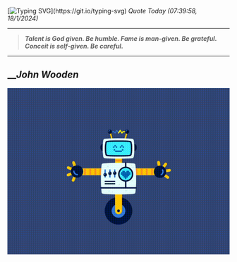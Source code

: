 [![Typing SVG](https://readme-typing-svg.herokuapp.com?font=Press+Start+2P&color=C2F784&size=35&width=900&height=100&lines=Hello+World%2C+I'm+Hung+!)](https://git.io/typing-svg) 
_Quote Today (07:39:58, 18/1/2024)_
___
>**_Talent is God given. Be humble. Fame is man-given. Be grateful. Conceit is self-given. Be careful._**
___

## __**_John Wooden_**

![RobotDance](src/assets/images/robot-dancing-dribble.gif?style=center)
